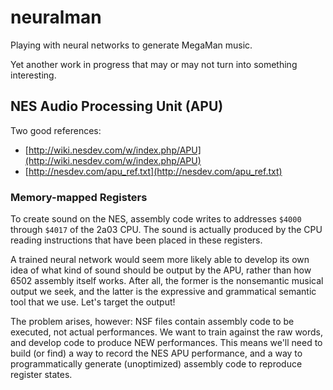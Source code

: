 # neuralman
Playing with neural networks to generate MegaMan music.

Yet another work in progress that may or may not turn into something
interesting.


## NES Audio Processing Unit (APU)

Two good references:
  * [http://wiki.nesdev.com/w/index.php/APU](http://wiki.nesdev.com/w/index.php/APU)
  * [http://nesdev.com/apu_ref.txt](http://nesdev.com/apu_ref.txt)


### Memory-mapped Registers

To create sound on the NES, assembly code writes to addresses `$4000` through
`$4017` of the 2a03 CPU. The sound is actually produced by the CPU reading
instructions that have been placed in these registers.

A trained neural network would seem more likely able to develop its own idea
of what kind of sound should be output by the APU, rather than how 6502
assembly itself works. After all, the former is the nonsemantic musical output
we seek, and the latter is the expressive and grammatical semantic tool that we
use. Let's target the output!

The problem arises, however: NSF files contain assembly code to be executed,
not actual performances. We want to train against the raw words, and develop
code to produce NEW performances. This means we'll need to build (or find) a
way to record the NES APU performance, and a way to programmatically generate
(unoptimized) assembly code to reproduce register states.
